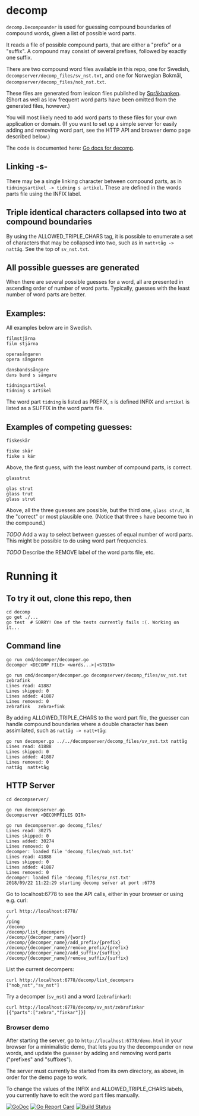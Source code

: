 # decomp
`decomp.Decompounder` is used for guessing compound boundaries of compound words, given a list of possible word parts.

It reads a file of possible compound parts, that are either a "prefix" or a "suffix". A compound may consist of several prefixes, followed by exactly one suffix.

There are two compound word files available in this repo, one for Swedish, `decompserver/decomp_files/sv_nst.txt`, and one for Norwegian Bokmål, `decompserver/decomp_files/nob_nst.txt`. 

These files are generated from lexicon files published by [Språkbanken](https://www.nb.no/sprakbanken/). (Short as well as low frequent word parts have been omitted from the generated files, however.)

You will most likely need to add word parts to these files for your own application or domain. (If you want to set up a simple server for easily adding and removing word part, see the HTTP API and browser demo page described below.)

The code is documented here: [Go docs for decomp](https://godoc.org/github.com/stts-se/decomp).

## Linking -s-

There may be a single linking character between compound parts, as in `tidningsartikel -> tidning s artikel`. These are defined in the words parts file using the INFIX label.


## Triple identical characters collapsed into two at compound boundaries

By using the ALLOWED_TRIPLE_CHARS tag, it is possible to enumerate a set of characters that may be collapsed into two, such as in `natt+tåg -> nattåg`. 
See the top of `sv_nst.txt`.

## All possible guesses are generated

When there are several possible guesses for a word, all are presented in ascending order of number of word parts. Typically, guesses with the least number of word parts are better.


## Examples:

All examples below are in Swedish.

    filmstjärna
    film stjärna

    operasångaren
    opera sångaren

    dansbandssångare
    dans band s sångare

    tidningsartikel
    tidning s artikel    

The word part `tidning` is listed as  PREFIX, `s` is defined INFIX and `artikel` is listed as a SUFFIX in the word parts file.


## Examples of competing guesses:

    fiskeskär

    fiske skär
    fiske s kär

Above, the first guess, with the least number of compound parts, is correct.

    glasstrut

    glas strut
    glass trut
    glass strut
    

Above, all the three guesses are possible, but the third one, `glass strut`, is the "correct" or most plausible one. (Notice that three `s` have become two in the compound.)


*TODO* Add a way to select between guesses of equal number of word parts. This might be possible to do using word part frequencies. 

*TODO* Describe the REMOVE label of the word parts file, etc.

# Running it

## To try it out, clone this repo, then

    cd decomp
    go get ./...
    go test  # SORRY! One of the tests currently fails :(. Working on it...  
    

## Command line

    go run cmd/decomper/decomper.go
    decomper <DECOMP FILE> <words...>|<STDIN>

    go run cmd/decomper/decomper.go decompserver/decomp_files/sv_nst.txt zebrafink
    Lines read: 41887
    Lines skipped: 0
    Lines added: 41887
    Lines removed: 0
    zebrafink	zebra+fink


By adding ALLOWED_TRIPLE_CHARS to the word part file, the guesser can handle compound boundaries where a double character has been assimilated, such as `nattåg -> natt+tåg`:

    go run decomper.go ../../decompserver/decomp_files/sv_nst.txt nattåg
    Lines read: 41888
    Lines skipped: 0
    Lines added: 41887
    Lines removed: 0
    nattåg	natt+tåg


## HTTP Server

    cd decompserver/

    go run decompserver.go 
    decompserver <DECOMPFILES DIR>

    go run decompserver.go decomp_files/
    Lines read: 30275
    Lines skipped: 0
    Lines added: 30274
    Lines removed: 0
    decomper: loaded file 'decomp_files/nob_nst.txt'
    Lines read: 41888
    Lines skipped: 0
    Lines added: 41887
    Lines removed: 0
    decomper: loaded file 'decomp_files/sv_nst.txt'
    2018/09/22 11:22:29 starting decomp server at port :6778

 

Go to localhost:6778 to see the API calls, either in your browser or using e.g. curl:

    curl http://localhost:6778/
    /
    /ping
    /decomp
    /decomp/list_decompers
    /decomp/{decomper_name}/{word}
    /decomp/{decomper_name}/add_prefix/{prefix}
    /decomp/{decomper_name}/remove_prefix/{prefix}
    /decomp/{decomper_name}/add_suffix/{suffix}
    /decomp/{decomper_name}/remove_suffix/{suffix}


List the current decompers:

    curl http://localhost:6778/decomp/list_decompers
    ["nob_nst","sv_nst"]


Try a decomper (`sv_nst`) and a word (`zebrafinkar`):

    curl http://localhost:6778/decomp/sv_nst/zebrafinkar
    [{"parts":["zebra","finkar"]}]



### Browser demo

After starting the server, go to `http://localhost:6778/demo.html` in your browser for a minimalistic demo, that lets you try the decompounder on new words, and update the guesser by adding and removing word parts ("prefixes" and "suffixes"). 

The server must currently be started from its own directory, as above, in order for the demo page to work.

To change the values of the INFIX and ALLOWED_TRIPLE_CHARS labels, you currently have to edit the word part files manually.


[![GoDoc](https://godoc.org/github.com/stts-se/decomp?status.svg)](https://godoc.org/github.com/stts-se/decomp) [![Go Report Card](https://goreportcard.com/badge/github.com/stts-se/decomp)](https://goreportcard.com/report/github.com/stts-se/decomp) [![Build Status](https://travis-ci.org/stts-se/decomp.svg?branch=master)](https://travis-ci.org/stts-se/decomp)
